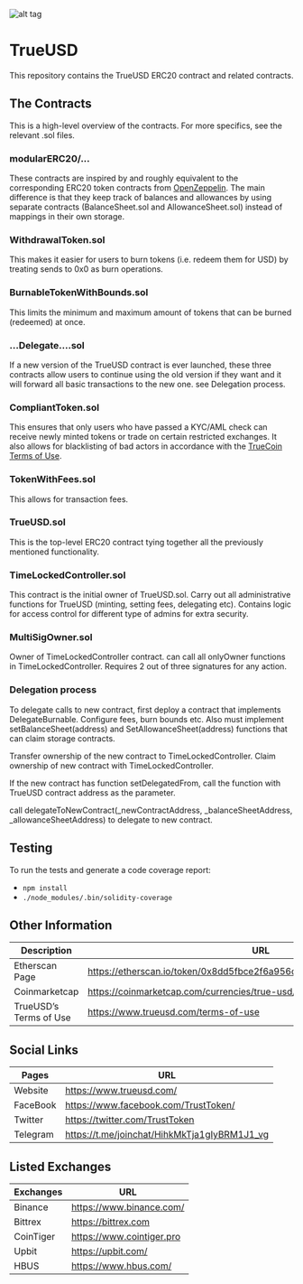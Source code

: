 ![alt tag](https://raw.github.com/trusttoken/trueUSD/master/Logo.png)


# TrueUSD

This repository contains the TrueUSD ERC20 contract and related contracts.

## The Contracts

This is a high-level overview of the contracts. For more specifics, see the relevant .sol files.

### modularERC20/...

These contracts are inspired by and roughly equivalent to the corresponding ERC20
token contracts from [OpenZeppelin](https://openzeppelin.org/). The main difference is
that they keep track of balances and allowances by using separate contracts (BalanceSheet.sol
and AllowanceSheet.sol) instead of mappings in their own storage.

### WithdrawalToken.sol

This makes it easier for users to burn tokens (i.e. redeem them for USD) by treating sends to 0x0 as
burn operations.

### BurnableTokenWithBounds.sol

This limits the minimum and maximum amount of tokens that can be burned (redeemed) at once.

### ...Delegate....sol

If a new version of the TrueUSD contract is ever launched, these three contracts allow users
to continue using the old version if they want and it will forward all basic transactions to the new one.
see Delegation process.

### CompliantToken.sol

This ensures that only users who have passed a KYC/AML check can receive newly minted tokens or
trade on certain restricted exchanges. It also allows for blacklisting of bad actors in accordance
with the [TrueCoin Terms of Use](https://www.trusttoken.com/trueusd/terms-of-use).

### TokenWithFees.sol

This allows for transaction fees.

### TrueUSD.sol

This is the top-level ERC20 contract tying together all the previously mentioned functionality.

### TimeLockedController.sol

This contract is the initial owner of TrueUSD.sol. Carry out all administrative functions for TrueUSD (minting, setting fees, delegating etc). Contains logic for access control for different type of admins for extra security.

### MultiSigOwner.sol
Owner of TimeLockedController contract. can call all onlyOwner functions in TimeLockedController. Requires 2 out of three signatures for any action.


### Delegation process

To delegate calls to new contract, first deploy a contract that implements DelegateBurnable. Configure fees, burn bounds etc.
Also must implement setBalanceSheet(address) and SetAllowanceSheet(address) functions that can claim storage contracts.


Transfer ownership of the new contract to TimeLockedController. Claim ownership of new contract with TimeLockedController.

If the new contract has function setDelegatedFrom, call the function with TrueUSD contract address as the parameter.

call delegateToNewContract(_newContractAddress, _balanceSheetAddress, _allowanceSheetAddress) to delegate to new contract.


## Testing

To run the tests and generate a code coverage report:

- `npm install`
- `./node_modules/.bin/solidity-coverage`


## Other Information
| Description  | URL |
| ------------- | ------------- |
| Etherscan Page | https://etherscan.io/token/0x8dd5fbce2f6a956c3022ba3663759011dd51e73e  |
| Coinmarketcap  | https://coinmarketcap.com/currencies/true-usd/  |
| TrueUSD’s Terms of Use  | https://www.trueusd.com/terms-of-use  |


## Social Links
| Pages  | URL |
| ------------- | ------------- |
| Website  | https://www.trueusd.com/  |
| FaceBook  | https://www.facebook.com/TrustToken/  |
| Twitter  | https://twitter.com/TrustToken  |
| Telegram  | https://t.me/joinchat/HihkMkTja1gIyBRM1J1_vg  |



## Listed Exchanges
| Exchanges  | URL |
| ------------- | ------------- |
| Binance  | https://www.binance.com/ 
| Bittrex  | https://bittrex.com  |
| CoinTiger  | https://www.cointiger.pro  |
| Upbit  | https://upbit.com/  |
| HBUS  | https://www.hbus.com/  |

